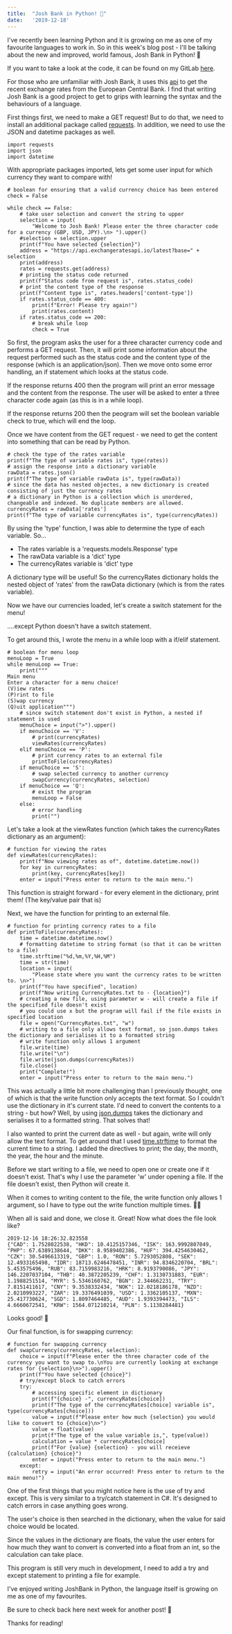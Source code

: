 ```yaml
---
title:  "Josh Bank in Python! 🐍"
date:   '2019-12-18'
---
```


I've recently been learning Python and it is growing on me as one of my favourite languages to work in. So in this week's blog post - I'll be talking about the new and improved, world famous, Josh Bank in Python! 🐍

If you want to take a look at the code, it can be found on my GitLab [here](https://gitlab.com/JoshBl_/python/tree/master/Josh%20Bank).

For those who are unfamiliar with Josh Bank, it uses this [api](https://exchangeratesapi.io/) to get the recent exchange rates from the European Central Bank. I find that writing Josh Bank is a good project to get to grips with learning the syntax and the behaviours of a language.

First things first, we need to make a GET request! But to do that, we need to install an additional package called [requests](https://pypi.org/project/requests/). In addition, we need to use the JSON and datetime packages as well.

```
import requests
import json
import datetime
```

With appropriate packages imported, lets get some user input for which currency they want to compare with!

```
# boolean for ensuring that a valid currency choice has been entered
check = False

while check == False:
    # take user selection and convert the string to upper
    selection = input(
        "Welcome to Josh Bank! Please enter the three character code for a currency (GBP, USD, JPY).\n> ").upper()
    #selection = selection.upper
    print(f"You have selected {selection}")
    address = "https://api.exchangeratesapi.io/latest?base=" + selection
    print(address)
    rates = requests.get(address)
    # printing the status code returned
    print(f"Status code from request is", rates.status_code)
    # print the content type of the response
    print(f"Content type is", rates.headers['content-type'])
    if rates.status_code == 400:
        print(f"Error! Please try again!")
        print(rates.content)
    if rates.status_code == 200:
        # break while loop
        check = True
```

So first, the program asks the user for a three character currency code and performs a GET request. Then, it will print some information about the request performed such as the status code and the content type of the response (which is an application/json). Then we move onto some error handling, an if statement which looks at the status code.

If the response returns 400 then the program will print an error message and the content from the response. The user will be asked to enter a three character code again (as this is in a while loop).

If the response returns 200 then the peogram will set the boolean variable check to true, which will end the loop.

Once we have content from the GET request - we need to get the content into something that can be read by Python.

```
# check the type of the rates variable
print(f"The type of variable rates is", type(rates))
# assign the response into a dictionary variable
rawData = rates.json()
print(f"The type of variable rawData is", type(rawData))
# since the data has nested objectes, a new dictionary is created consisting of just the currency rates
# a dictionary in Python is a collection which is unordered, changeable and indexed. No duplicate members are allowed.
currencyRates = rawData['rates']
print(f"The type of variable currencyRates is", type(currencyRates))
```

By using the 'type' function, I was able to determine the type of each variable. So...
- The rates variable is a 'requests.models.Response' type
- The rawData variable is a 'dict' type
- The currencyRates variable is 'dict' type

A dictionary type will be useful! So the currencyRates dictionary holds the nested object of 'rates' from the rawData dictionary (which is from the rates variable).

Now we have our currencies loaded, let's create a switch statement for the menu!

....except Python doesn't have a switch statement.

To get around this, I wrote the menu in a while loop with a if/elif statement.

```
# boolean for menu loop
menuLoop = True
while menuLoop == True:
    print("""
Main menu
Enter a character for a menu choice!
(V)iew rates
(P)rint to file
(S)wap currency
(Q)uit application""")
    # since switch statement don't exist in Python, a nested if statement is used
    menuChoice = input(">").upper()
    if menuChoice == 'V':
        # print(currencyRates)
        viewRates(currencyRates)
    elif menuChoice == 'P':
        # print currency rates to an external file
        printToFile(currencyRates)
    if menuChoice == 'S':
        # swap selected currency to another currency
        swapCurrency(currencyRates, selection)
    if menuChoice == 'Q':
        # exist the program
        menuLoop = False
    else:
        # error handling
        print("")
```

Let's take a look at the viewRates function (which takes the currencyRates dictionary as an argument):

```
# function for viewing the rates
def viewRates(currencyRates):
    print(f"Now viewing rates as of", datetime.datetime.now())
    for key in currencyRates:
        print(key, currencyRates[key])
    enter = input("Press enter to return to the main menu.")
```

This function is straight forward - for every element in the dictionary, print them! (The key/value pair that is)

Next, we have the function for printing to an external file.

```
# function for printing currency rates to a file
def printToFile(currencyRates):
    time = datetime.datetime.now()
    # formatting datetime to string format (so that it can be written to a file)
    time.strftime("%d,%m,%Y,%H,%M")
    time = str(time)
    location = input(
        "Please state where you want the currency rates to be written to. \n>")
    print(f"You have specified", location)
    print(f"Now writing CurrencyRates.txt to - {location}")
    # creating a new file, using parameter w - will create a file if the specified file doesn't exist
    # you could use x but the program will fail if the file exists in specified location
    file = open("CurrencyRates.txt", "w")
    # writing to a file only allows text format, so json.dumps takes the dictionary and serialises it to a formatted string
    # write function only allows 1 argument
    file.write(time)
    file.write("\n")
    file.write(json.dumps(currencyRates))
    file.close()
    print("Complete!")
    enter = input("Press enter to return to the main menu.")
```

This was actually a little bit more challenging than I previously thought, one of which is that the write function only accepts the text format. So I couldn't use the dictionary in it's current state. I'd need to convert the contents to a string - but how? Well, by using [json.dumps](https://docs.python.org/3.5/library/json.html#json.dumps) takes the dictionary and serialises it to a formatted string. That solves that!

I also wanted to print the current date as well - but again, write will only allow the text format. To get around that I used [time.strftime](https://docs.python.org/3.5/library/time.html?highlight=time%20strftime#time.strftime) to format the current time to a string. I added the directives to print; the day, the month, the year, the hour and the minute.

Before we start writing to a file, we need to open one or create one if it doesn't exist. That's why I use the parameter 'w' under opening a file. If the file doesn't exist, then Python will create it.

When it comes to writing content to the file, the write function only allows 1 argument, so I have to type out the write function multiple times. 🤦‍♂️

When all is said and done, we close it. Great! Now what does the file look like?

```
2019-12-16 18:26:32.823558
{"CAD": 1.7528022538, "HKD": 10.4125157346, "ISK": 163.9992807049, "PHP": 67.6389138644, "DKK": 8.9589402386, "HUF": 394.4254630462, "CZK": 30.5496613319, "GBP": 1.0, "RON": 5.7293052808, "SEK": 12.4933165498, "IDR": 18713.6246478451, "INR": 94.8346220704, "BRL": 5.453575496, "RUB": 83.7159983216, "HRK": 8.9193790086, "JPY": 146.2207037104, "THB": 40.3872205239, "CHF": 1.3130731883, "EUR": 1.1988251514, "MYR": 5.5346160762, "BGN": 2.344662231, "TRY": 7.8151411617, "CNY": 9.3538332434, "NOK": 12.0218186178, "NZD": 2.0210993227, "ZAR": 19.3376491039, "USD": 1.3362105137, "MXN": 25.417730624, "SGD": 1.8097464485, "AUD": 1.9393394473, "ILS": 4.6660672541, "KRW": 1564.071210214, "PLN": 5.1138284481}
```

Looks good! 👏

Our final function, is for swapping currency:

```
# function for swapping currency
def swapCurrency(currencyRates, selection):
    choice = input(f"Please enter the three character code of the currency you want to swap to.\nYou are currently looking at exchange rates for {selection}\n>").upper()
    print(f"You have selected {choice}")
    # try/except block to catch errors
    try:
        # accessing specific element in dictionary
        print(f"{choice} -", currencyRates[choice])
        print(f"The type of the currencyRates[choice] variable is", type(currencyRates[choice]))
        value = input(f"Please enter how much {selection} you would like to convert to {choice}\n>")
        value = float(value)
        print(f"The type of the value variable is,", type(value))
        calculation = value * currencyRates[choice]
        print(f"For {value} {selection} - you will receieve {calculation} {choice}")
        enter = input("Press enter to return to the main menu.")
    except:
        retry = input("An error occurred! Press enter to return to the main menu!")
```

One of the first things that you might notice here is the use of try and except. This is very similar to a try/catch statement in C#. It's designed to catch errors in case anything goes wrong.

The user's choice is then searched in the dictionary, when the value for said choice would be located.

Since the values in the dictionary are floats, the value the user enters for how much they want to convert is converted into a float from an int, so the calculation can take place.

This program is still very much in development, I need to add a try and except statement to printing a file for example.

I've enjoyed writing JoshBank in Python, the language itself is growing on me as one of my favourites.

Be sure to check back here next week for another post! 👏

Thanks for reading!